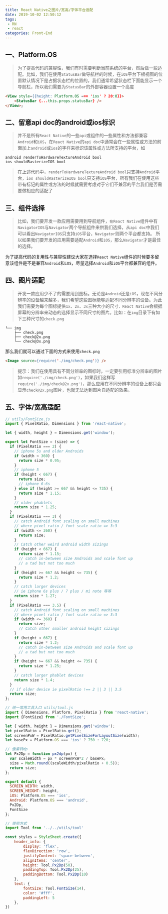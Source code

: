 ```yaml
---
title: React Native之图片/宽高/字体平台适配
date: 2019-10-02 12:50:12
tags: 
 - RN
 - react
categories: Front-End
---
```


## 一、Platform.OS

> 为了提高代码的兼容性，我们有时需要判断当前系统的平台，然后做一些适配。比如，我们在使用`StatusBar`做导航栏的时候，在`iOS`平台下根视图的位置默认情况下是占据状态栏的位置的，我们通常希望状态栏下面能显示一个导航栏，所以我们需要为`StatusBar`的外部容器设置一个高度

```html
<View style={{height: Platform.OS === 'ios' ? 20:0}}>
    <StatusBar {...this.props.statusBar} />
</View>;
```

## 二、留意api doc的android或ios标识

> 并不是所有`React Native`的一些`api`或组件的一些属性和方法都兼容`Android`和`iOS`，在`React Native`的`api doc`中通常会在一些属性或方法的前面加上`android`或`ios`的字样来标识该属性或方法所支持的平台，如

```
android renderToHardwareTextureAndroid bool
ios shouldRasterizeIOS bool
```

> 在上述代码中，`renderToHardwareTextureAndroid bool`只支持`Android`平台，`ios shouldRasterizeIOS bool`只支持`iOS`平台，所有我们在使用这些带有标记的属性或方法的时候就需要考虑对于它们不兼容的平台我们是否需要做相应的适配了

##  三、组件选择

> 比如，我们要开发一款应用需要用到导航组件，`在React Native`组件中有`NavigatorIOS`与`Navigator`两个导航组件来供我们选择，从`api doc`中我们可以看出`NavigatorIOS`只支持`iOS`平台，`Navigator`则两个平台都支持。
所以如果我们要开发的应用需要适配`Android`和`iOS`，那么`Navigator`才是最佳的选择。

为了提高代码的复用性与兼容性建议大家在选择`React Native`组件的时候要多留意该组件是不是兼容`Android`和`iOS`，尽量选择`Android`和`iOS`平台都兼容的组件。

## 四、图片适配


> 开发一款应用少不了的需要用到图标。无论是`Android`还是`iOS`，现在不同分辨率的设备越来越多，我们希望这些图标能够适配不同分辨率的设备。为此我们需要为每个图标提供`1x`、`2x`、`3x`三种大小的尺寸`，React Native`会根据屏幕的分辨率来动态的选择显示不同尺寸的图片。比如：在`img`目录下有如下三种尺寸的`check.png`

```
└── img
    ├── check.png
    ├── check@2x.png
    └── check@3x.png
```

那么我们就可以通过下面的方式来使用`check.png`


```html
<Image source={require('./img/check.png')} />
```

> 提示：我们在使用具有不同分辨率的图标时，一定要引用标准分辨率的图片如`require('./img/check.png')`，如果我们这样写`require('./img/check@2x.png')`，那么应用在不同分辨率的设备上都只会显示`check@2x.png`图片，也就无法达到图片自适配的效果。

## 五、字体/宽高适配

```js
// utils/FontSize.js
import { PixelRatio, Dimensions } from 'react-native';

let { width, height } = Dimensions.get('window');

export let FontSize = (size) => {
  if (PixelRatio === 2) {
    // iphone 5s and older Androids
    if (width < 360) {
      return size * 0.95;
    }
    // iphone 5
    if (height < 667) {
      return size;
      // iphone 6-6s
    } else if (height >= 667 && height <= 735) {
      return size * 1.15;
    }
    // older phablets
    return size * 1.25;
  }
  if (PixelRatio === 3) {
    // catch Android font scaling on small machines
    // where pixel ratio / font scale ratio => 3:3
    if (width <= 360) {
      return size;
    }
    // Catch other weird android width sizings
    if (height < 667) {
      return size * 1.15;
      // catch in-between size Androids and scale font up
      // a tad but not too much
    }
    if (height >= 667 && height <= 735) {
      return size * 1.2;
    }
    // catch larger devices
    // ie iphone 6s plus / 7 plus / mi note 等等
    return size * 1.27;
  }
  if (PixelRatio === 3.5) {
    // catch Android font scaling on small machines
    // where pixel ratio / font scale ratio => 3:3
    if (width <= 360) {
      return size;
      // Catch other smaller android height sizings
    }
    if (height < 667) {
      return size * 1.2;
      // catch in-between size Androids and scale font up
      // a tad but not too much
    }
    if (height >= 667 && height <= 735) {
      return size * 1.25;
    }
    // catch larger phablet devices
    return size * 1.4;
  }
  // if older device ie pixelRatio !== 2 || 3 || 3.5
  return size;
};
```

```js
// 统一常用工具入口 utils/tool.js
import { Dimensions, Platform, PixelRatio } from 'react-native';
import {FontSize} from './FontSize';

let { width, height } = Dimensions.get('window');
let pixelRatio = PixelRatio.get();
let screenPxW = PixelRatio.getPixelSizeForLayoutSize(width);
let basePx = Platform.OS === 'ios' ? 750 : 720;

// 像素转dp
let Px2Dp = function px2dp(px) {
  var scaleWidth = px * screenPxW*2 / basePx;
  size = Math.round((scaleWidth/pixelRatio + 0.5));
  return size;
};

export default {
  SCREEN_WIDTH: width,
  SCREEN_HEIGHT: height,
  iOS: Platform.OS === 'ios',
  Android: Platform.OS === 'android',
  Px2Dp,
  FontSize
};
```

```js
// 使用方式
import Tool from '../../utils/tool'

const styles = StyleSheet.create({
    header_info: {
        display: 'flex',
        flexDirection: 'row',
        justifyContent: 'space-between',
        alignItems: 'center',
        height: Tool.Px2Dp(50),
        paddingTop: Tool.Px2Dp(25),
        paddingBottom: Tool.Px2Dp(10)
    },
    text: {
        fontSize: Tool.FontSize(14),
        color: '#fff',
        paddingLeft: 5
    },
})
```